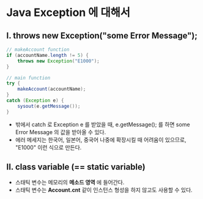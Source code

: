 # Java Exception 에 대해서

## I. throws new Exception("some Error Message");

```java
// makeAccount function
if (accountName.length != 5) {
    throws new Exception("E1000");
}
```



```java
// main function
try {
    makeAccount(accountName);
}
catch (Exception e) {
    sysout(e.getMessage());
}
```



- 밖에서 catch 로 Exception e 를 받았을 때, e.getMessage(); 를 하면 some Error Message 의 값을 받아올 수 있다.
- 에러 메세지는 한국어, 일본어, 중국어 나중에 확장시킬 때 어려움이 있으므로, "E1000" 이런 식으로 만든다.



## II. class variable (== static variable)

- 스태틱 변수는 메모리의 **메소드 영역** 에 들어간다.
- 스태틱 변수는 **Account.cnt** 같이 인스턴스 형성을 하지 않고도 사용할 수 있다.